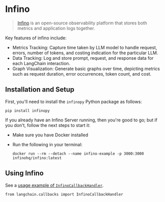 Infino
======

> [Infino](https://github.com/infinohq/infino) is an open-source observability platform that stores both metrics and application logs together.

Key features of infino include:

*   Metrics Tracking: Capture time taken by LLM model to handle request, errors, number of tokens, and costing indication for the particular LLM.
*   Data Tracking: Log and store prompt, request, and response data for each LangChain interaction.
*   Graph Visualization: Generate basic graphs over time, depicting metrics such as request duration, error occurrences, token count, and cost.

Installation and Setup[​](#installation-and-setup "Direct link to Installation and Setup")
------------------------------------------------------------------------------------------

First, you'll need to install the `infinopy` Python package as follows:

    pip install infinopy

If you already have an Infino Server running, then you're good to go; but if you don't, follow the next steps to start it:

*   Make sure you have Docker installed
*   Run the following in your terminal:
    
        docker run --rm --detach --name infino-example -p 3000:3000 infinohq/infino:latest
    

Using Infino[​](#using-infino "Direct link to Using Infino")
------------------------------------------------------------

See a [usage example of `InfinoCallbackHandler`](/docs/modules/callbacks/integrations/infino.html).

    from langchain.callbacks import InfinoCallbackHandler